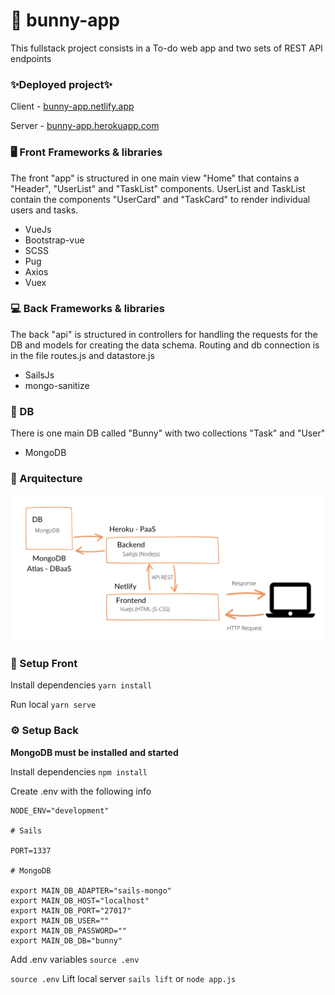 # 🐰 bunny-app
This fullstack project consists in a To-do web app and two sets of REST API endpoints

### ✨Deployed project✨

Client - [bunny-app.netlify.app](https://bunny-app.netlify.app/)

Server - [bunny-app.herokuapp.com](https://bunny-app.herokuapp.com)

### 🖥 Front Frameworks & libraries
The front "app" is structured in one main view "Home" that contains a "Header", "UserList" and "TaskList" components. UserList and TaskList contain the components "UserCard" and "TaskCard" to render individual users and tasks.

* VueJs
* Bootstrap-vue
* SCSS
* Pug
* Axios
* Vuex

### 💻 Back Frameworks & libraries
The back "api" is structured in controllers for handling the requests for the DB and models for creating the data schema. Routing and db connection is in the file routes.js and datastore.js

* SailsJs
* mongo-sanitize

### 💾 DB
There is one main DB called "Bunny" with two collections "Task" and "User"

* MongoDB

### 📌 Arquitecture

![Diagram](diagram.png)

### 🔧 Setup Front

Install dependencies
```yarn install```

Run local
```yarn serve```

### ⚙️ Setup Back
__MongoDB must be installed and started__

Install dependencies
```npm install```

Create .env with the following info 
```PROJECT_NAME="bunny"
NODE_ENV="development"

# Sails

PORT=1337

# MongoDB

export MAIN_DB_ADAPTER="sails-mongo"
export MAIN_DB_HOST="localhost"
export MAIN_DB_PORT="27017"
export MAIN_DB_USER=""
export MAIN_DB_PASSWORD=""
export MAIN_DB_DB="bunny"
```

Add .env variables 
```source .env```

```source .env```
Lift local server
```sails lift``` or ```node app.js```




